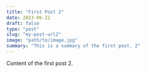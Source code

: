 ```yaml
---
title: "First Post 2"
date: 2023-06-22
draft: false
type: "post"
slug: "my-post-url2"
image: "path/to/image.jpg"
summary: "This is a summary of the first post. 2"
---
```


Content of the first post 2.